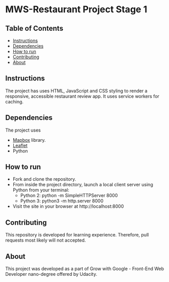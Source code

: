 # MWS-Restaurant Project Stage 1

## Table of Contents

* [Instructions](#instructions)
* [Dependencies](#dependencies)
* [How to run](#how-to-run)
* [Contributing](#contributing)
* [About](#about)

## Instructions

The project has uses HTML, JavaScript and CSS styling to render a responsive, accessible restaurant review app.
It uses service workers for caching.

## Dependencies

The project uses
* [Mapbox](https://api.mapbox.com) library.
* [Leaflet](https://unpkg.com/leaflet@1.3.1/dist/leaflet.css)
* Python

## How to run
* Fork and clone the repository.
* From inside the project directory, launch a local client server using Python from your terminal:
  * Python 2: python -m SimpleHTTPServer 8000
  * Python 3: python3 -m http.server 8000
* Visit the site in your browser at http://localhost:8000

## Contributing

This repository is developed for learning experience. Therefore, pull requests most likely will not accepted.

## About

This project was developed as a part of Grow with Google - Front-End Web Developer nano-degree offered by Udacity.
